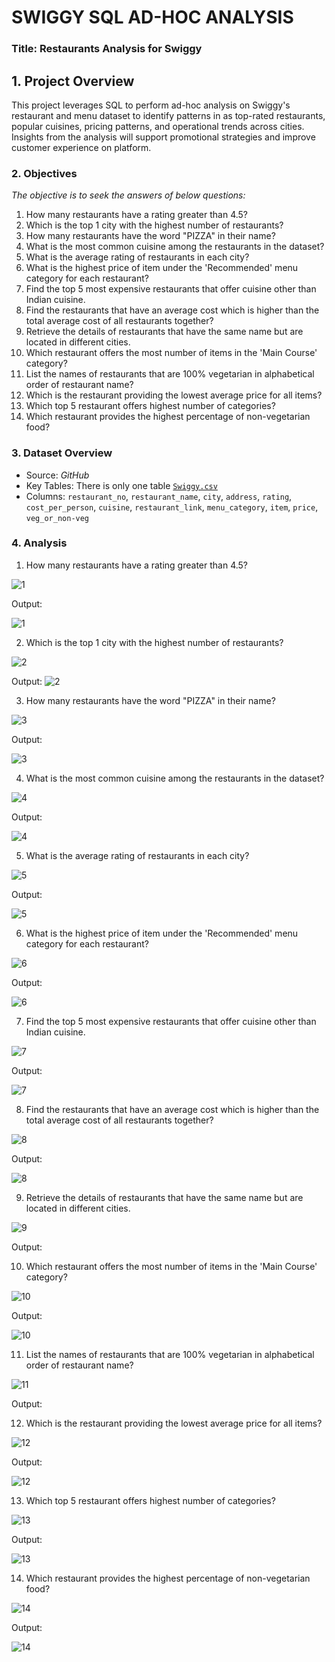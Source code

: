 # SWIGGY SQL AD-HOC ANALYSIS 

### Title: Restaurants Analysis for Swiggy

## 1.	Project Overview
This project leverages SQL to perform ad-hoc analysis on Swiggy's restaurant and menu dataset to identify patterns in as top-rated restaurants, popular cuisines, pricing patterns, and operational trends across cities. Insights from the analysis will support promotional strategies and improve customer experience on platform.

### 2.	Objectives
  *The objective is to seek the answers of below questions:*
  1.	How many restaurants have a rating greater than 4.5?
  2.	Which is the top 1 city with the highest number of restaurants?
  3.	How many restaurants have the word "PIZZA" in their name?
  4.	What is the most common cuisine among the restaurants in the dataset?
  5.	What is the average rating of restaurants in each city?
  6.	What is the highest price of item under the 'Recommended' menu category for each restaurant?
  7.	Find the top 5 most expensive restaurants that offer cuisine other than Indian cuisine.
  8.	Find the restaurants that have an average cost which is higher than the total average cost of all restaurants together?
  9.	Retrieve the details of restaurants that have the same name but are located in different cities.
  10.	Which restaurant offers the most number of items in the 'Main Course' category?
  11.	List the names of restaurants that are 100% vegetarian in alphabetical order of restaurant name?
  12.	Which is the restaurant providing the lowest average price for all items?
  13.	Which top 5 restaurant offers highest number of categories?
  14.	Which restaurant provides the highest percentage of non-vegetarian food?

### 3.	Dataset Overview

- Source: *GitHub*
- Key Tables: There is only one table  [`Swiggy.csv`](https://github.com/arpityadavphn/SQL-Ad-Hoc-Analysis/blob/main/Swiggy.csv)
- Columns: `restaurant_no`, `restaurant_name`, `city`, `address`, `rating`, `cost_per_person`, `cuisine`, `restaurant_link`, `menu_category`, `item`, `price`, `veg_or_non-veg`
 ### 4. Analysis

1.	How many restaurants have a rating greater than 4.5?
   
   ![1](https://github.com/user-attachments/assets/f04ffa1f-d108-4507-8505-ebefe2acd4df)
   
   Output:
    
   ![1](https://github.com/user-attachments/assets/1f782847-8646-41dd-85b5-8374131636b8)
   
2. Which is the top 1 city with the highest number of restaurants?
   
![2](https://github.com/user-attachments/assets/d815c2ec-6ad8-47c9-b9ab-a5d02ebd56af)

Output:
![2](https://github.com/user-attachments/assets/1d40bac7-a74a-4aeb-86a6-af17bbf750f1)

3. How many restaurants have the word "PIZZA" in their name?
   
![3](https://github.com/user-attachments/assets/0d2afbd0-94ae-468b-9813-9133573d4386)

Output:

![3](https://github.com/user-attachments/assets/dce34ce0-2897-4346-90a3-bce4827e9757)

4. What is the most common cuisine among the restaurants in the dataset?
   
![4](https://github.com/user-attachments/assets/49f30245-ad94-4b42-868e-e9d12e7c0363)

Output:

![4](https://github.com/user-attachments/assets/5800c7fe-e072-4e23-bbde-e02d55c0c296)

5. What is the average rating of restaurants in each city?
   
![5](https://github.com/user-attachments/assets/c7d45b66-2005-4694-9d02-7183a77694a3)

Output:

![5](https://github.com/user-attachments/assets/ce6c72b6-adb6-4bcf-9942-8fd060d03534)

6. What is the highest price of item under the 'Recommended' menu category for each restaurant?
   
![6](https://github.com/user-attachments/assets/1ec9828e-a3a5-4871-ac92-9326a2f0d0a8)

Output:

![6](https://github.com/user-attachments/assets/82f08253-6f3c-4892-a7d3-a90dece9aad9)

7. Find the top 5 most expensive restaurants that offer cuisine other than Indian cuisine.
   
![7](https://github.com/user-attachments/assets/03c36770-3f8d-49a5-b53b-9ef851b4801a)

Output:

![7](https://github.com/user-attachments/assets/5669f0f1-c4b4-482d-85ad-8472d9e77b46)

8. Find the restaurants that have an average cost which is higher than the total average cost of all restaurants together?
   
![8](https://github.com/user-attachments/assets/a65f02ba-c2f9-45c0-87b0-b36b205b2ced)

Output:

![8](https://github.com/user-attachments/assets/33bd9e11-f68d-4af1-9229-3af72fe5ab9f)

9. Retrieve the details of restaurants that have the same name but are located in different cities.
    
![9](https://github.com/user-attachments/assets/95a101c5-4bee-4abc-b925-50b0d2380d09)

Output:

10. Which restaurant offers the most number of items in the 'Main Course' category?
    
![10](https://github.com/user-attachments/assets/7d0fafd0-1120-459f-ab44-181e1cb4a2bb)

Output:

![10](https://github.com/user-attachments/assets/57dd2053-3841-425f-bd7d-7db4014984ff)

11. List the names of restaurants that are 100% vegetarian in alphabetical order of restaurant name?
    
![11](https://github.com/user-attachments/assets/8f6699e2-aa64-4d4d-b5b4-0cdc4bc17a0e)

Output:

12. Which is the restaurant providing the lowest average price for all items?
    
![12](https://github.com/user-attachments/assets/4a92be7b-52ad-4d49-9528-918f672e04f3)

Output:

![12](https://github.com/user-attachments/assets/f13fc4c5-74ac-4e8b-9531-887d1c378e1c)

13. Which top 5 restaurant offers highest number of categories?
    
![13](https://github.com/user-attachments/assets/ccf867a2-7c43-40fd-85d4-b5c5d8eebcd5)

Output:

![13](https://github.com/user-attachments/assets/f10bf613-7ec4-45ae-9365-a2b23430ef0a)


14. Which restaurant provides the highest percentage of non-vegetarian food?
    
 ![14](https://github.com/user-attachments/assets/cee05911-8f35-4b78-9da4-190d978548cc)

Output:

![14](https://github.com/user-attachments/assets/b8f525a3-388f-4e5a-9ee0-e680616ecbc9)
